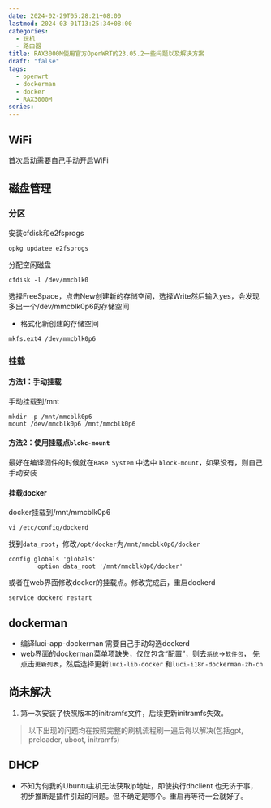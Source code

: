 ```yaml
---
date: 2024-02-29T05:28:21+08:00
lastmod: 2024-03-01T13:25:34+08:00
categories:
  - 玩机
  - 路由器
title: RAX3000M使用官方OpenWRT的23.05.2一些问题以及解决方案
draft: "false"
tags:
  - openwrt
  - dockerman
  - docker
  - RAX3000M
series: 
---
```


## WiFi
首次启动需要自己手动开启WiFi


## 磁盘管理
### 分区
安装cfdisk和e2fsprogs
```
opkg updatee e2fsprogs
```
分配空闲磁盘
 ```
 cfdisk -l /dev/mmcblk0
```
选择FreeSpace，点击New创建新的存储空间，选择Write然后输入yes，会发现多出一个/dev/mmcblk0p6的存储空间
- 格式化新创建的存储空间
```
mkfs.ext4 /dev/mmcblk0p6
```

### 挂载
#### 方法1：手动挂载
手动挂载到/mnt
```
mkdir -p /mnt/mmcblk0p6
mount /dev/mmcblk0p6 /mnt/mmcblk0p6
```

#### 方法2：使用挂载点`blokc-mount`
最好在编译固件的时候就在`Base System` 中选中 `block-mount`，如果没有，则自己手动安装


#### 挂载docker

docker挂载到/mnt/mmcblk0p6
```
vi /etc/config/dockerd
```

找到`data_root`，修改`/opt/docker`为`/mnt/mmcblk0p6/docker`
```
config globals 'globals'
        option data_root '/mnt/mmcblk0p6/docker'
```
或者在web界面修改docker的挂载点。修改完成后，重启dockerd
```
service dockerd restart
```


## dockerman
- 编译luci-app-dockerman 需要自己手动勾选dockerd
- web界面的dockerman菜单项缺失，仅仅包含“配置”，则去`系统`->`软件包`， 先点击`更新列表`，然后选择更新`luci-lib-docker` 和`luci-i18n-dockerman-zh-cn`


## 尚未解决
1. 第一次安装了快照版本的initramfs文件，后续更新initramfs失效。


> 以下出现的问题均在按照完整的刷机流程刷一遍后得以解决(包括gpt, preloader, uboot, initramfs)

## DHCP
- 不知为何我的Ubuntu主机无法获取ip地址，即使执行dhclient 也无济于事，初步推断是插件引起的问题。但不确定是哪个。重启再等待一会就好了。

